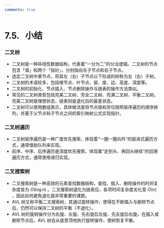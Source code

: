 ```yaml
---
comments: true
---
```


# 7.5. &nbsp; 小结

### 二叉树

- 二叉树是一种非线性数据结构，代表着“一分为二”的分治逻辑。二叉树的节点包含「值」和两个「指针」，分别指向左子节点和右子节点。
- 选定二叉树中某节点，将其左（右）子节点以下形成的树称为左（右）子树。
- 二叉树的术语较多，包括根节点、叶节点、层、度、边、高度、深度等。
- 二叉树的初始化、节点插入、节点删除操作与链表的操作方法类似。
- 常见的二叉树类型包括完美二叉树、完全二叉树、完满二叉树、平衡二叉树。完美二叉树是理想状态，链表则是退化后的最差状态。
- 二叉树可以使用数组表示，具体做法是将节点值和空位按照层序遍历的顺序排列，并基于父节点和子节点之间的索引映射公式实现指针。

### 二叉树遍历

- 二叉树层序遍历是一种广度优先搜索，体现着“一圈一圈向外”的层进式遍历方式，通常借助队列来实现。
- 前序、中序、后序遍历是深度优先搜索，体现着“走到头、再回头继续”的回溯遍历方式，通常使用递归实现。

### 二叉搜索树

- 二叉搜索树是一种高效的元素查找数据结构，查找、插入、删除操作的时间复杂度皆为 $O(\log n)$ 。二叉搜索树退化为链表后，各项时间复杂度劣化至 $O(n)$ ，因此如何避免退化是非常重要的课题。
- AVL 树又称平衡二叉搜索树，其通过旋转操作，使得在不断插入与删除节点后，仍然可以保持二叉树的平衡（不退化）。
- AVL 树的旋转操作分为右旋、左旋、先右旋后左旋、先左旋后右旋。在插入或删除节点后，AVL 树会从底至顶地执行旋转操作，使树恢复平衡。
